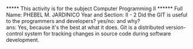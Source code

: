   ***** This activity is for the subject Computer Programming II ******
     Full Name: PHEBEL M. JARDINICO
     Year and Section: II - 2
     Did the GIT is useful to the programmers and developers? yes/no: and why?     
     ans: Yes, because it's the best at what it does. Git is a distributed version-control system for tracking changes in source code during software development.
